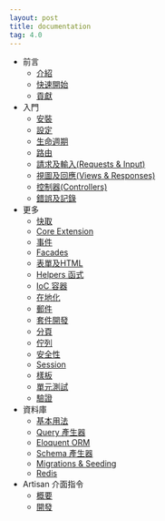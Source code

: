 ```yaml
---
layout: post
title: documentation
tag: 4.0
---
```

- 前言
    - [介紹](/docs/introduction)
    - [快速開始](/docs/quick)
    - [貢獻](/docs/contributing)
- 入門
    - [安裝](/docs/installation)
    - [設定](/docs/configuration)
    - [生命週期](/docs/lifecycle)
    - [路由](/docs/routing)
    - [請求及輸入(Requests & Input)](/docs/requests)
    - [視圖及回應(Views & Responses)](/docs/responses)
    - [控制器(Controllers)](/docs/controllers)
    - [錯誤及記錄](/docs/errors)
- 更多
    - [快取](/docs/cache)
    - [Core Extension](/docs/extending)
    - [事件](/docs/events)
    - [Facades](/docs/facades)
    - [表單及HTML](/docs/html)
    - [Helpers 函式](/docs/helpers)
    - [IoC 容器](/docs/ioc)
    - [在地化](/docs/localization)
    - [郵件](/docs/mail)
    - [套件開發](/docs/packages)
    - [分頁](/docs/pagination)
    - [佇列](/docs/queues)
    - [安全性](/docs/security)
    - [Session](/docs/session)
    - [樣板](/docs/templates)
    - [單元測試](/docs/testing)
    - [驗證](/docs/validation)
- 資料庫
    - [基本用法](/docs/database)
    - [Query 產生器](/docs/queries)
    - [Eloquent ORM](/docs/eloquent)
    - [Schema 產生器](/docs/schema)
    - [Migrations & Seeding](/docs/migrations)
    - [Redis](/docs/redis)
- Artisan 介面指令
    - [概要](/docs/artisan)
    - [開發](/docs/commands)